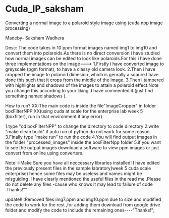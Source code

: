 # Cuda_IP_saksham
Converting a normal image to a polaroid style image using (cuda npp image processing)

Madeby- Saksham Wadhera

Desc: The code takes in 10 ppm format images named img1 to img10  and convert them into polaroids.As there is no direct conversion i have studied how normal images can be edited to look like polaroids.For this i have done three implementations on the image--->
1.Firstly i have converted image to greyscale (pgm format), to have a classy old camera look.
2.Then i have cropped the image to polaroid dimesion ,which is genrally a sqaure.I have done this such that it crops from the middle of the image.
3.Then i tampered with highlights and shadows of the images to attain a polaroid effect.Note you change this according to your liking .I have commented it (just find something named shadows ).

How to run?
XX:The main code is inside the file"ImageCropper" in folder boxFilterNPP:XX(using cuda at scale for the enterprise lab week 5 (boxfilter), run in that environment if any error)

1.type "cd boxFilterNPP"  to change the directory to code directory
2.write "make clean build" if auto run of python do not work for some reason.
3.Finally type "make run" to run the code 
4.You will find output images in the folder "processed_images" inside the boxFilterNpp folder
5.if you want to see the output images download a software to view ppm images or just convert from online using converters.


Note::::Make Sure you have all neccessary libraries installed! I have edited the previously present files in the sample labratory(week 5 cuda scale enterprise) hence some files may be useless and names might be misguiding .I have clearly mentioned the useful files in the read me .Please do not delete any files -cause who knows it may lead to failure of code .Thanks!""



update!!!:Removed files img7.ppm and img10.ppm due to size and modified the code to work for the rest ,for adding them download from google drive folder and modify the code to include the remaining ones----"Thanks!";
